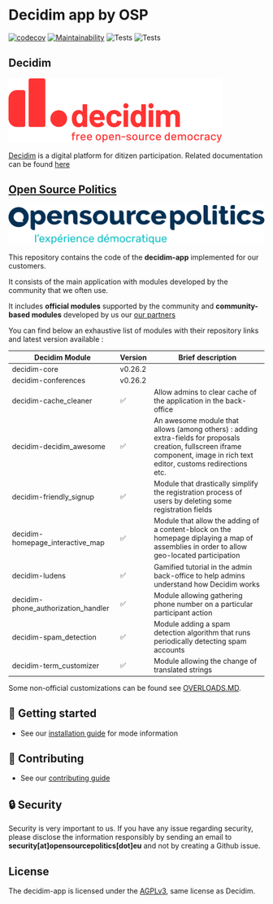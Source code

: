 # Decidim app by OSP
[![codecov](https://codecov.io/gh/OpenSourcePolitics/decidim-app/branch/master/graph/badge.svg?token=VDQ3ORQLN6)](https://codecov.io/gh/OpenSourcePolitics/decidim-app)
[![Maintainability](https://api.codeclimate.com/v1/badges/f5abcda931760d6ee65d/maintainability)](https://codeclimate.com/github/OpenSourcePolitics/decidim-app/maintainability)
![Tests](https://github.com/OpenSourcePolitics/decidim-app/actions/workflows/deploy_production.yml/badge.svg?branch=master)
![Tests](https://github.com/OpenSourcePolitics/decidim-app/actions/workflows/tests.yml/badge.svg?branch=master)

## Decidim
![](./docs/decidim-logo-claim.svg)

[Decidim](https://github.com/decidim/decidim) is a digital platform for ditizen participation. Related documentation can be found [here](https://docs.decidim.org)

## [Open Source Politics](https://opensourcepolitics.eu/) 
![Open Source Politics](./docs/open-source-politics.svg)

This repository contains the code of the **decidim-app** implemented for our customers.

It consists of the main application with modules developed by the community that we often use.

It includes **official modules** supported by the community and **community-based modules** developed by us our [our partners](https://github.com/decidim-ice)

You can find below an exhaustive list of modules with their repository links and latest version available :


| Decidim Module                      | Version |             Brief description                                    |
|-------------------------------------|---------|------------------------------------------------------------------|
| decidim-core                        | v0.26.2 |
| decidim-conferences                 | v0.26.2 |
| decidim-cache_cleaner               | ✅      |Allow admins to clear cache of the application in the back-office|
| decidim-decidim_awesome             | ✅      |An awesome module that allows (among others) : adding extra-fields for proposals creation, fullscreen iframe component, image in rich text editor, customs redirections etc. |
| decidim-friendly_signup             | ✅      |Module that drastically simplify the registration process of users by deleting some registration fields|
| decidim-homepage_interactive_map    | ✅      |Module that allow the adding of a content-block on the homepage diplaying a map of assemblies in order to allow geo-located participation |
| decidim-ludens                      | ✅      |Gamified tutorial in the admin back-office to help admins understand how Decidim works|
| decidim-phone_authorization_handler | ✅      |Module allowing gathering phone number on a particular participant action|
| decidim-spam_detection              | ✅      |Module adding a spam detection algorithm that runs periodically detecting spam accounts|
| decidim-term_customizer             | ✅      |Module allowing the change of translated strings |


Some non-official customizations can be found see [OVERLOADS.MD](./OVERLOADS.md).

## 🚀 Getting started
- See our [installation guide](./docs/GETTING_STARTED.md) for mode information

## 👋 Contributing
- See our [contributing guide](./docs/CONTRIBUTING.md)

## 🔒 Security
Security is very important to us. If you have any issue regarding security, please disclose the information responsibly by sending an email to **security[at]opensourcepolitics[dot]eu** and not by creating a Github issue. 

## License
The decidim-app is licensed under the [AGPLv3](./LICENSE-AGPLV3.txt), same license as Decidim.